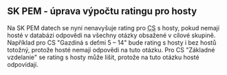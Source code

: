 ﻿---
categories: [fenix]
layout: fenix
---
## SK PEM - úprava výpočtu ratingu pro hosty

Na SK PEM datech se nyní nenavyšuje rating pro <abbr title="cílová skupina">CS</abbr> s hosty, pokud nemají hosté v databázi odpovědi na všechny otázky obsažené v cílové skupině. Například pro CS "Gazdiná s deťmi 5 – 14" bude rating s hosty i bez hostů totožný, protože hosté nemají odpovědi na tuto otázku. Pro CS "Základné vzdelanie" se rating s hosty může lišit, protože na tuto otázku hosté odpovídají.